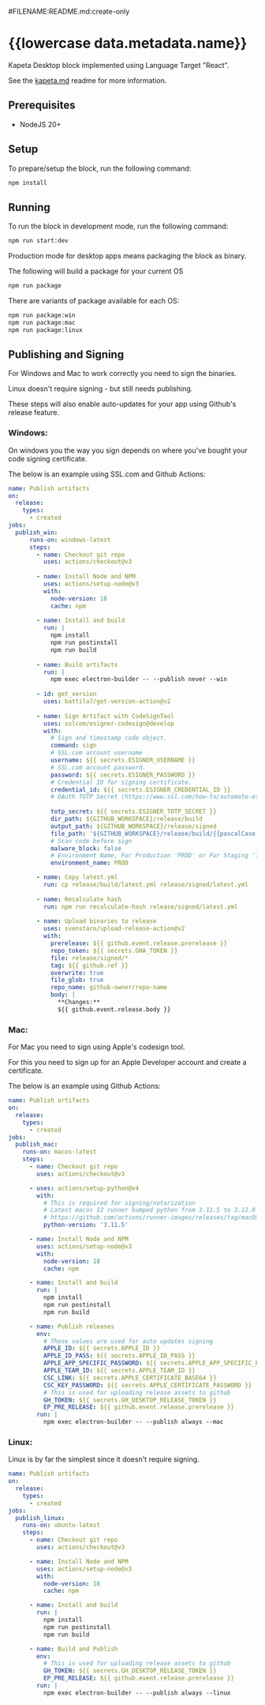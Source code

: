 #FILENAME:README.md:create-only
# {{lowercase data.metadata.name}}

Kapeta Desktop block implemented using Language Target "React".

See the [kapeta.md](kapeta.md) readme for more information.

## Prerequisites
- NodeJS 20+

## Setup

To prepare/setup the block, run the following command:

```bash
npm install
```

## Running

To run the block in development mode, run the following command:

```bash
npm run start:dev
```

Production mode for desktop apps means packaging the block as binary.

The following will build a package for your current OS
```bash
npm run package
```

There are variants of package available for each OS:
```bash
npm run package:win
npm run package:mac
npm run package:linux
``` 

## Publishing and Signing
For Windows and Mac to work correctly you need to sign the binaries.

Linux doesn't require signing - but still needs publishing.

These steps will also enable auto-updates for your app using Github's release feature.

### Windows:
On windows you the way you sign depends on where you've bought your code signing certificate.

The below is an example using SSL.com and Github Actions:
```yaml
name: Publish artifacts
on:
  release:
    types:
      - created
jobs:
  publish_win:
      runs-on: windows-latest
      steps:
        - name: Checkout git repo
          uses: actions/checkout@v3
    
        - name: Install Node and NPM
          uses: actions/setup-node@v3
          with:
            node-version: 18
            cache: npm
    
        - name: Install and build
          run: |
            npm install
            npm run postinstall
            npm run build
    
        - name: Build artifacts
          run: |
            npm exec electron-builder -- --publish never --win
    
        - id: get_version
          uses: battila7/get-version-action@v2
    
        - name: Sign Artifact with CodeSignTool
          uses: sslcom/esigner-codesign@develop
          with:
            # Sign and timestamp code object.
            command: sign
            # SSL.com account username
            username: ${{ secrets.ESIGNER_USERNAME }}
            # SSL.com account password.
            password: ${{ secrets.ESIGNER_PASSWORD }}
            # Credential ID for signing certificate.
            credential_id: ${{ secrets.ESIGNER_CREDENTIAL_ID }}
            # OAuth TOTP Secret (https://www.ssl.com/how-to/automate-esigner-ev-code-signing)
    
            totp_secret: ${{ secrets.ESIGNER_TOTP_SECRET }}
            dir_path: ${GITHUB_WORKSPACE}/release/build
            output_path: ${GITHUB_WORKSPACE}/release/signed
            file_path: '${GITHUB_WORKSPACE}/release/build/{{pascalCase (desktopName)}} Setup ${{steps.get_version.outputs.version-without-v}}.exe'
            # Scan code before sign
            malware_block: false
            # Environment Name, For Production 'PROD' or For Staging 'TEST'
            environment_name: PROD

        - name: Copy latest.yml
          run: cp release/build/latest.yml release/signed/latest.yml
    
        - name: Recalculate hash
          run: npm run recalculate-hash release/signed/latest.yml
    
        - name: Upload binaries to release
          uses: svenstaro/upload-release-action@v2
          with:
            prerelease: ${{ github.event.release.prerelease }}
            repo_token: ${{ secrets.GHA_TOKEN }}
            file: release/signed/*
            tag: ${{ github.ref }}
            overwrite: true
            file_glob: true
            repo_name: github-owner/repo-name
            body: |
              **Changes:**
              ${{ github.event.release.body }}

```

### Mac:
For Mac you need to sign using Apple's codesign tool.

For this you need to sign up for an Apple Developer account and create a certificate.

The below is an example using Github Actions:
```yaml
name: Publish artifacts
on:
  release:
    types:
      - created
jobs:  
  publish_mac:
    runs-on: macos-latest
    steps:
      - name: Checkout git repo
        uses: actions/checkout@v3

      - uses: actions/setup-python@v4
        with:
          # This is required for signing/notarization
          # Latest macos 12 runner bumped python from 3.11.5 to 3.12.0 which seems to break things
          # https://github.com/actions/runner-images/releases/tag/macOS-12%2F20231029.1
          python-version: '3.11.5'

      - name: Install Node and NPM
        uses: actions/setup-node@v3
        with:
          node-version: 18
          cache: npm

      - name: Install and build
        run: |
          npm install
          npm run postinstall
          npm run build

      - name: Publish releases
        env:
          # These values are used for auto updates signing
          APPLE_ID: ${{ secrets.APPLE_ID }}
          APPLE_ID_PASS: ${{ secrets.APPLE_ID_PASS }}
          APPLE_APP_SPECIFIC_PASSWORD: ${{ secrets.APPLE_APP_SPECIFIC_PASSWORD }}
          APPLE_TEAM_ID: ${{ secrets.APPLE_TEAM_ID }}
          CSC_LINK: ${{ secrets.APPLE_CERTIFICATE_BASE64 }}
          CSC_KEY_PASSWORD: ${{ secrets.APPLE_CERTIFICATE_PASSWORD }}
          # This is used for uploading release assets to github
          GH_TOKEN: ${{ secrets.GH_DESKTOP_RELEASE_TOKEN }}
          EP_PRE_RELEASE: ${{ github.event.release.prerelease }}
        run: |
          npm exec electron-builder -- --publish always --mac
```

### Linux:
Linux is by far the simplest since it doesn't require signing.


```yaml
name: Publish artifacts
on:
  release:
    types:
      - created
jobs:
  publish_linux:
    runs-on: ubuntu-latest
    steps:
      - name: Checkout git repo
        uses: actions/checkout@v3

      - name: Install Node and NPM
        uses: actions/setup-node@v3
        with:
          node-version: 18
          cache: npm

      - name: Install and build
        run: |
          npm install
          npm run postinstall
          npm run build

      - name: Build and Publish
        env:
          # This is used for uploading release assets to github
          GH_TOKEN: ${{ secrets.GH_DESKTOP_RELEASE_TOKEN }}
          EP_PRE_RELEASE: ${{ github.event.release.prerelease }}
        run: |
          npm exec electron-builder -- --publish always --linux
```
